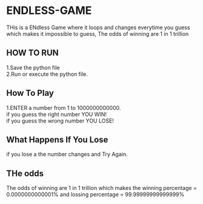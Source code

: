 # ENDLESS-GAME
THis is a ENdless Game where it loops and changes everytime you guess which makes it impossible to guess, The odds of winning are 1 in 1 trillion
## HOW TO RUN
1.Save the python file</br>
2.Run or execute the python file.</br>

## How To Play
1.ENTER a number from 1 to 1000000000000.</br>
  if you guess the right number YOU WIN!</br>
  if you guess the wrong number YOU LOSE!</br>
  

## What Happens If You Lose

if you lose a the number changes and Try Again.</br>

## THe odds
 The odds of winning are 1 in 1 trillion
 which makes the winning percentage = 0.0000000000001%
 and lossing percentage = 99.99999999999999%